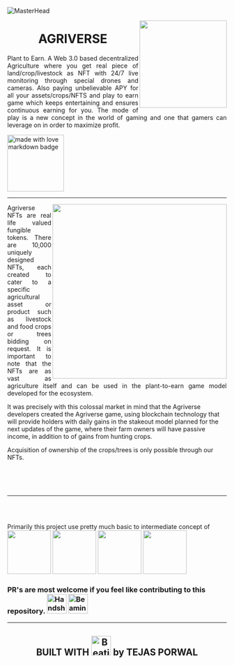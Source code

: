 ![MasterHead](https://theagriverse.com/img/island3-mobile.png)


<img  height=200  src="https://encrypted-tbn0.gstatic.com/images?q=tbn:ANd9GcSyYK2VpwDUl3cuokcPshpM6huUGec0tPoj4g&usqp=CAU" align="right" />

<h1 align="center" > AGRIVERSE </h1>
<p align="justify" width="100">   Plant to Earn. A Web 3.0 based decentralized Agriculture where you get real piece of land/crop/livestock as NFT with 24/7 live monitoring through special drones and cameras. Also paying unbelievable APY for all your assets/crops/NFTS and play to earn game which keeps entertaining and ensures continuous earning for you. The mode of play is a new concept in the world of gaming and one that gamers can leverage on in order to maximize profit.  </p>

<img src="https://forthebadge.com/images/badges/built-with-love.svg" width="130" alt="made with love  markdown badge" >
<br/>
<hr/>

<p align="justify">
  <img align="right" width=400 height=400 src="https://user-images.githubusercontent.com/74038190/212741999-016fddbd-617a-4448-8042-0ecf907aea25.gif"/>
  Agriverse NFTs are real life valued fungible tokens. There are 10,000 uniquely designed NFTs, each created to cater to a specific agricultural asset or product such as livestock and food crops or trees bidding on request. It is important to note that the NFTs are as vast as agriculture itself and can be used in the plant-to-earn game model developed for the ecosystem.

It was precisely with this colossal market in mind that the Agriverse developers created the Agriverse game, using blockchain technology that will provide holders with daily gains in the stakeout model planned for the next updates of the game, where their farm owners will have passive income, in addition to of gains from hunting crops.

Acquisition of ownership of the crops/trees is only possible through our NFTs.
  </p>
 
 <br/>
 <br/>
 <br/>

 <hr/>
 
 <br/>
 <br/>
 
 <p> Primarily this project use pretty much basic to intermediate concept of
  <br/>
 <img src="https://user-images.githubusercontent.com/74038190/212257454-16e3712e-945a-4ca2-b238-408ad0bf87e6.gif" width="100">
 <img src="https://user-images.githubusercontent.com/74038190/212257467-871d32b7-e401-42e8-a166-fcfd7baa4c6b.gif" width="100">
 <img src="https://user-images.githubusercontent.com/74038190/212280805-9bcb336b-8c55-46a8-abf8-ff286ab55472.gif" width="100">
 <img src="https://user-images.githubusercontent.com/74038190/212281775-b468df30-4edc-4bf8-a4ee-f52e1aaddc86.gif" width="100">
   </p>
   
   <h3> PR's are most welcome if you feel like contributing to this repository.
  <img src="https://raw.githubusercontent.com/Tarikul-Islam-Anik/Animated-Fluent-Emojis/master/Emojis/Hand%20gestures/Handshake.png" alt="Handshake" width="45" height="45" />
  <img src="https://raw.githubusercontent.com/Tarikul-Islam-Anik/Animated-Fluent-Emojis/master/Emojis/Smilies/Beaming%20Face%20with%20Smiling%20Eyes.png" alt="Beaming Face with Smiling Eyes" width="45" height="45" />
  
  <hr/>
  <h2 align="center"> BUILT WITH <img src="https://raw.githubusercontent.com/Tarikul-Islam-Anik/Animated-Fluent-Emojis/master/Emojis/Smilies/Beating%20Heart.png" alt="Beating Heart" width="45" height="45" /> by TEJAS PORWAL</h2>
